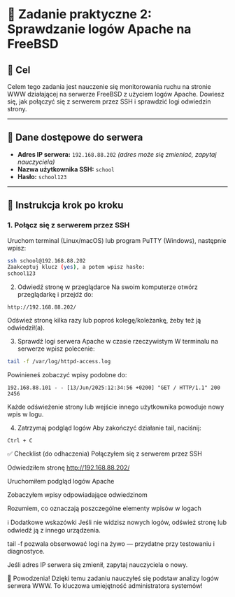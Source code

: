 # 🧪 Zadanie praktyczne 2: Sprawdzanie logów Apache na FreeBSD

## 🎯 Cel  
Celem tego zadania jest nauczenie się monitorowania ruchu na stronie WWW działającej na serwerze FreeBSD z użyciem logów Apache. Dowiesz się, jak połączyć się z serwerem przez SSH i sprawdzić logi odwiedzin strony.

---

## 🔐 Dane dostępowe do serwera

- **Adres IP serwera:** `192.168.88.202` *(adres może się zmieniać, zapytaj nauczyciela)*
- **Nazwa użytkownika SSH:** `school`
- **Hasło:** `school123`

---

## 🧭 Instrukcja krok po kroku

### 1. Połącz się z serwerem przez SSH

Uruchom terminal (Linux/macOS) lub program PuTTY (Windows), następnie wpisz:

```bash
ssh school@192.168.88.202
Zaakceptuj klucz (yes), a potem wpisz hasło:
school123
```

2. Odwiedź stronę w przeglądarce
Na swoim komputerze otwórz przeglądarkę i przejdź do:

```
http://192.168.88.202/
```

Odśwież stronę kilka razy lub poproś kolegę/koleżankę, żeby też ją odwiedził(a).

3. Sprawdź logi serwera Apache w czasie rzeczywistym
W terminalu na serwerze wpisz polecenie:

```bash
tail -f /var/log/httpd-access.log
```

Powinieneś zobaczyć wpisy podobne do:

```
192.168.88.101 - - [13/Jun/2025:12:34:56 +0200] "GET / HTTP/1.1" 200 2456
```

Każde odświeżenie strony lub wejście innego użytkownika powoduje nowy wpis w logu.

4. Zatrzymaj podgląd logów
Aby zakończyć działanie tail, naciśnij:

```
Ctrl + C
```

✅ Checklist (do odhaczenia)
 Połączyłem się z serwerem przez SSH

 Odwiedziłem stronę http://192.168.88.202/

 Uruchomiłem podgląd logów Apache

 Zobaczyłem wpisy odpowiadające odwiedzinom

 Rozumiem, co oznaczają poszczególne elementy wpisów w logach

ℹ️ Dodatkowe wskazówki
Jeśli nie widzisz nowych logów, odśwież stronę lub odwiedź ją z innego urządzenia.

tail -f pozwala obserwować logi na żywo — przydatne przy testowaniu i diagnostyce.

Jeśli adres IP serwera się zmienił, zapytaj nauczyciela o nowy.

🧠 Powodzenia!
Dzięki temu zadaniu nauczyłeś się podstaw analizy logów serwera WWW. To kluczowa umiejętność administratora systemów!
